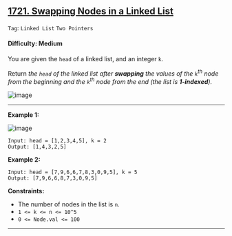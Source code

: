 ## [1721. Swapping Nodes in a Linked List](https://leetcode.com/problems/swapping-nodes-in-a-linked-list)

```Tag```: ```Linked List``` ```Two Pointers```

#### Difficulty: Medium

You are given the ```head``` of a linked list, and an integer ```k```.

Return _the ```head``` of the linked list after __swapping__ the values of the ```k```<sup>th</sup> node from the beginning and the ```k```<sup>th</sup> node from the end (the list is __1-indexed__)._

![image](https://github.com/quananhle/Python/assets/35042430/848daf51-cd81-46e5-93a6-728cfc2d65d8)

---

__Example 1:__

![image](https://assets.leetcode.com/uploads/2020/09/21/linked1.jpg)
```
Input: head = [1,2,3,4,5], k = 2
Output: [1,4,3,2,5]
```

__Example 2:__
```
Input: head = [7,9,6,6,7,8,3,0,9,5], k = 5
Output: [7,9,6,6,8,7,3,0,9,5]
```

__Constraints:__

- The number of nodes in the list is ```n```.
- ```1 <= k <= n <= 10^5```
- ```0 <= Node.val <= 100```

---
